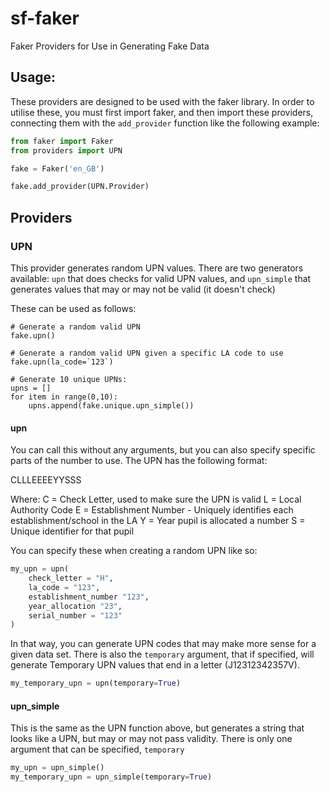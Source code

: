# sf-faker
Faker Providers for Use in Generating Fake Data

## Usage:
These providers are designed to be used with the faker library. In order 
to utilise these, you must first import faker, and then import these
providers, connecting them with the `add_provider` function like the following
example:

```python
from faker import Faker
from providers import UPN

fake = Faker('en_GB')

fake.add_provider(UPN.Provider)
```

## Providers
### UPN
This provider generates random UPN values. There are two generators available:
`upn` that does checks for valid UPN values, and `upn_simple` that generates values
that may or may not be valid (it doesn't check)

These can be used as follows:
```
# Generate a random valid UPN
fake.upn()

# Generate a random valid UPN given a specific LA code to use
fake.upn(la_code=`123`)

# Generate 10 unique UPNs:
upns = []
for item in range(0,10):
    upns.append(fake.unique.upn_simple())
```

#### upn
You can call this without any arguments, but you can also specify specific 
parts of the number to use. The UPN has the following format:

CLLLEEEEYYSSS

Where:
C = Check Letter, used to make sure the UPN is valid
L = Local Authority Code
E = Establishment Number - Uniquely identifies each establishment/school in the LA
Y = Year pupil is allocated a number
S = Unique identifier for that pupil

You can specify these when creating a random UPN like so:
```python
my_upn = upn(
    check_letter = "H",
    la_code = "123",
    establishment_number "123",
    year_allocation "23",
    serial_number = "123"
)
```
In that way, you can generate UPN codes that may make more sense for a 
given data set.  There is also the `temporary` argument, that if specified, will
generate Temporary UPN values that end in a letter (J12312342357V).

```python
my_temporary_upn = upn(temporary=True)
```

#### upn_simple
This is the same as the UPN function above, but generates a string that
looks like a UPN, but may or may not pass validity. There is only one
argument that can be specified, `temporary`

```python
my_upn = upn_simple()
my_temporary_upn = upn_simple(temporary=True)
```